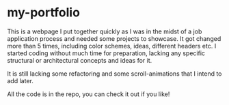 # my-portfolio

This is a webpage I put together quickly as I was in the midst of a job application process and needed some projects to showcase.
It got changed more than 5 times, including color schemes, ideas, different headers etc. 
I started coding without much time for preparation, lacking any specific structural or architectural concepts and ideas for it.

It is still lacking some refactoring and some scroll-animations that I intend to add later.

All the code is in the repo, you can check it out if you like!
